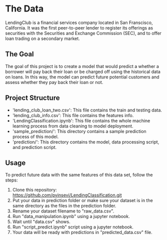 # The Data
LendingClub is a financial services company located in San Franscisco, California. It was the first peer-to-peer lender to register its offerings as securities with the Securities and Exchange Commission (SEC), and to offer loan trading on a secondary market.

## The Goal
The goal of this project is to create a model that would predict a whether a borrower will pay back their loan or be charged off using the historical data on loans. In this way, the model can predict future potential customers and assess whether they pay back their loan or not.

## Project Structure
- 'lending_club_loan_two.csv': This file contains the train and testing data.
- 'lending_club_info.csv': This file contains the features info.
- 'LendingClassification.ipynb': This file contains the whole machine learning process from data cleaning to model deployment.
- 'sample_prediction/': This directory contains a sample prediction process of this model.
- 'prediction/': This directory contains the model, data processing script, and prediction script.

## Usage
To predict future data with the same features of this data set, follow the steps:
1. Clone this repository: https://github.com/pvinsevi/LendingClassification.git
2. Put your data in prediction folder or make sure your dataset is in the same directory as the files in the prediction folder.
3. Rename your dataset filename to "raw_data.csv".
4. Run "data_manipulation.ipynb" using a jupyter notebook.
5. Wait until "data.csv" shows.
6. Run "script_predict.ipynb" script using a jupyter notebook.
7. Your data will be ready with predictions in "predicted_data.csv" file.

